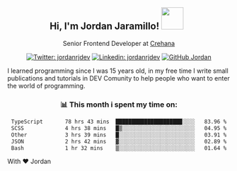 <div align="center">
<h2 style="margin-right:10px;">Hi, I'm Jordan Jaramillo! <img src="https://media.giphy.com/media/Wj7lNjMNDxSmc/source.gif" width="50" > </h2>

<p>Senior Frontend Developer at <a href="https://www.crehana.com/">Crehana</a></p>

[![Twitter: jordanrjdev](https://img.shields.io/twitter/follow/jordanrjdev?style=social)](https://twitter.com/jordanrjdev)
[![Linkedin: jordanrjdev](https://img.shields.io/badge/-jordanrjdev-blue?style=flat-square&logo=Linkedin&logoColor=white&link=https://www.linkedin.com/in/jordanrjdev/)](https://www.linkedin.com/in/jordanrjdev/)
[![GitHub Jordan](https://img.shields.io/github/followers/jnadroj?label=follow&style=social)](https://github.com/jnadroj)

</div>
I learned programming since I was 15 years old, in my free time I write small publications and tutorials in DEV Comunity to help people who want to enter the world of programming.

<div align="center">

### 📊 **This month i spent my time on:**

<!--START_SECTION:waka-->

```txt
TypeScript       78 hrs 43 mins  █████████████████████░░░░   83.96 %
SCSS             4 hrs 38 mins   █▒░░░░░░░░░░░░░░░░░░░░░░░   04.95 %
Other            3 hrs 39 mins   █░░░░░░░░░░░░░░░░░░░░░░░░   03.91 %
JSON             2 hrs 42 mins   ▓░░░░░░░░░░░░░░░░░░░░░░░░   02.89 %
Bash             1 hr 32 mins    ▒░░░░░░░░░░░░░░░░░░░░░░░░   01.64 %
```

<!--END_SECTION:waka-->

</div>

With ❤️ Jordan
